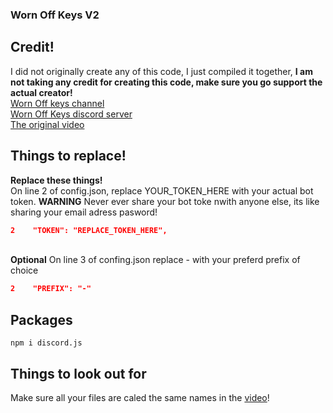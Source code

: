 ### Worn Off Keys V2

## Credit!

I did not originally create any of this code, I just compiled it together, **I am not taking any credit for creating this code, make sure you go support the actual creator!**
<br />[Worn Off keys channel](https://www.youtube.com/channel/UChPrh75CmPP9Ig6jISPnfNA)
<br />[Worn Off Keys discord server](https://discord.com/invite/Ra9BSSs)
<br />[The original video](https://www.youtube.com/watch?v=lbpUc17InkM&list=PLaxxQQak6D_fxb9_-YsmRwxfw5PH9xALe&index=25)

## Things to replace!

**Replace these things!**
<br /> On line 2 of config.json, replace YOUR_TOKEN_HERE with your actual bot token. **WARNING** Never ever share your bot toke nwith anyone else, its like sharing your email adress pasword!

```json
2    "TOKEN": "REPLACE_TOKEN_HERE",
```

<br />**Optional** On line 3 of confing.json replace - with your preferd prefix of choice

```json
2    "PREFIX": "-"
```

## Packages

```
npm i discord.js
```

## Things to look out for

Make sure all your files are caled the same names in the [video](https://www.youtube.com/watch?v=JViwytLWflw&list=PLaxxQQak6D_fxb9_-YsmRwxfw5PH9xALe&index=25)!
